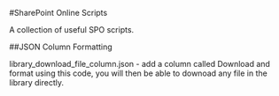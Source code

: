 #SharePoint Online Scripts

A collection of useful SPO scripts.

##JSON Column Formatting

library_download_file_column.json - add a column called Download and format using this code, you will then be able to downoad any file in the library directly.
